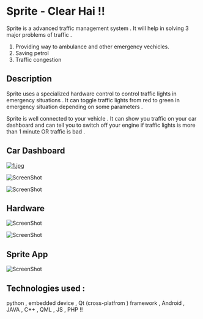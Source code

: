 # Sprite - Clear Hai !!

Sprite  is a advanced traffic management system . It will help in solving 3 major problems of traffic .
1. Providing way to ambulance and other  emergency vechicles.
2. Saving petrol
3. Traffic congestion


## Description 
Sprite uses a specialized hardware control to control traffic lights in emergency situations .  It can toggle traffic lights from red to green in emergency situation depending on some parameters . 

Sprite is well connected to your vehicle . It can show you traffic on your car dashboard and can tell you to switch off your engine if traffic lights is more than 1 minute OR traffic is bad .



## Car Dashboard
[![1.jpg](https://s8.postimg.org/ss662n2hx/image.jpg)](https://postimg.org/image/3m57vt17l/)


![ScreenShot](https://raw.githubusercontent.com/daVincere/AngelHack2017/master/3.JPG)


![ScreenShot](https://raw.githubusercontent.com/daVincere/AngelHack2017/master/4.JPG)


## Hardware 
![ScreenShot](https://raw.githubusercontent.com/daVincere/AngelHack2017/master/IMG_20170507_121611_HDR.jpg)

![ScreenShot](https://raw.githubusercontent.com/daVincere/AngelHack2017/master/IMG_20170507_121705_HDR.jpg)


## Sprite App 

![ScreenShot](https://raw.githubusercontent.com/daVincere/AngelHack2017/master/18337418_1391008447609599_2096883200_n.png)

## Technologies used : 

python , embedded device , Qt (cross-platfrom ) framework  , Android , JAVA , C++ , QML , JS , PHP !!
